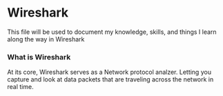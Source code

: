 # Wireshark

This file will be used to document my knowledge, skills, and things I learn along the way in Wireshark

### What is Wireshark
At its core, Wireshark serves as a Network protocol analzer. Letting you capture and look at data packets that are traveling across the network in real time.

###
